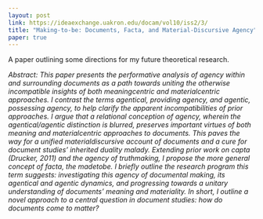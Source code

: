 ```yaml
---
layout: post
link: https://ideaexchange.uakron.edu/docam/vol10/iss2/3/
title: "Making-to-be: Documents, Facta, and Material-Discursive Agency"
paper: true
---
```


A paper outlining some directions for my future theoretical research.

*Abstract: This paper presents the performative analysis of agency within and surrounding documents as a path towards uniting the otherwise incompatible insights of both meaningcentric and materialcentric approaches. I contrast the terms agentical, providing agency, and agentic, possessing agency, to help clarify the apparent incompatibilities of prior approaches. I argue that a relational conception of agency, wherein the agentical/agentic distinction is blurred, preserves important virtues of both meaning and materialcentric approaches to documents. This paves the way for a unified materialdiscursive account of documents and a cure for document studies’ inherited duality malady. Extending prior work on capta (Drucker, 2011) and the agency of truthmaking, I propose the more general concept of facta, the madetobe. I briefly outline the research program this term suggests: investigating this agency of documental making, its agentical and agentic dynamics, and progressing towards a unitary understanding of documents’ meaning and materiality. In short, I outline a novel approach to a central question in document studies: how do documents come to matter?*
